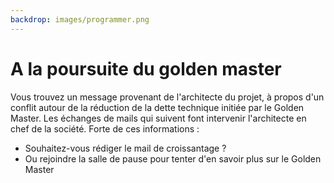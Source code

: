 ```yaml
---
backdrop: images/programmer.png
---
```


# A la poursuite du golden master

Vous trouvez un message provenant de l'architecte du projet, à propos d'un conflit autour de la réduction de la dette technique initiée par le Golden Master. Les échanges de mails qui suivent font intervenir l'architecte en chef de la société.
Forte de ces informations :
- Souhaitez-vous rédiger le mail de croissantage ?
- Ou rejoindre la salle de pause pour tenter d'en savoir plus sur le Golden Master

<Page url="/poursuite-golden-master/111" instructions="" action="Rediger le mail" condition="none" />
<Page url="/poursuite-golden-master/113" instructions="" action="Aller à la salle de pause" condition="none" />

